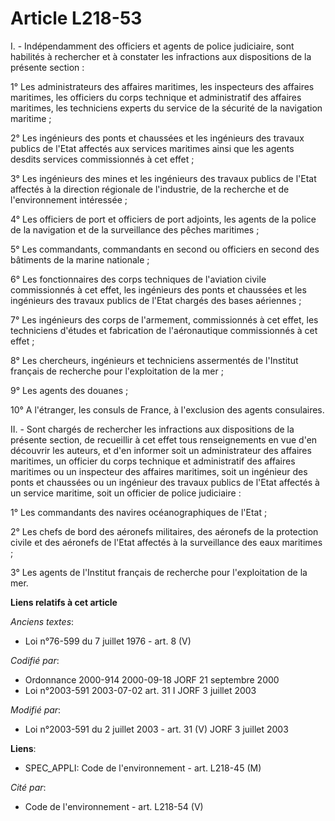 # Article L218-53

I. - Indépendamment des officiers et agents de police judiciaire, sont habilités à rechercher et à constater les infractions
aux dispositions de la présente section :

1° Les administrateurs des affaires maritimes, les inspecteurs des affaires maritimes, les officiers du corps technique et
administratif des affaires maritimes, les techniciens experts du service de la sécurité de la navigation maritime ;

2° Les ingénieurs des ponts et chaussées et les ingénieurs des travaux publics de l'Etat affectés aux services maritimes
ainsi que les agents desdits services commissionnés à cet effet ;

3° Les ingénieurs des mines et les ingénieurs des travaux publics de l'Etat affectés à la direction régionale de l'industrie,
de la recherche et de l'environnement intéressée ;

4° Les officiers de port et officiers de port adjoints, les agents de la police de la navigation et de la surveillance des
pêches maritimes ;

5° Les commandants, commandants en second ou officiers en second des bâtiments de la marine nationale ;

6° Les fonctionnaires des corps techniques de l'aviation civile commissionnés à cet effet, les ingénieurs des ponts et
chaussées et les ingénieurs des travaux publics de l'Etat chargés des bases aériennes ;

7° Les ingénieurs des corps de l'armement, commissionnés à cet effet, les techniciens d'études et fabrication de
l'aéronautique commissionnés à cet effet ;

8° Les chercheurs, ingénieurs et techniciens assermentés de l'Institut français de recherche pour l'exploitation de la mer ;

9° Les agents des douanes ;

10° A l'étranger, les consuls de France, à l'exclusion des agents consulaires.

II. - Sont chargés de rechercher les infractions aux dispositions de la présente section, de recueillir à cet effet tous
renseignements en vue d'en découvrir les auteurs, et d'en informer soit un administrateur des affaires maritimes, un officier
du corps technique et administratif des affaires maritimes ou un inspecteur des affaires maritimes, soit un ingénieur des
ponts et chaussées ou un ingénieur des travaux publics de l'Etat affectés à un service maritime, soit un officier de police
judiciaire :

1° Les commandants des navires océanographiques de l'Etat ;

2° Les chefs de bord des aéronefs militaires, des aéronefs de la protection civile et des aéronefs de l'Etat affectés à la
surveillance des eaux maritimes ;

3° Les agents de l'Institut français de recherche pour l'exploitation de la mer.

**Liens relatifs à cet article**

_Anciens textes_:

  - Loi n°76-599 du 7 juillet 1976 - art. 8 (V)

_Codifié par_:

  - Ordonnance 2000-914 2000-09-18 JORF 21 septembre 2000
  - Loi n°2003-591 2003-07-02 art. 31 I JORF 3 juillet 2003

_Modifié par_:

  - Loi n°2003-591 du 2 juillet 2003 - art. 31 (V) JORF 3 juillet 2003

**Liens**:

  - SPEC_APPLI: Code de l'environnement - art. L218-45 (M)

_Cité par_:

  - Code de l'environnement - art. L218-54 (V)
